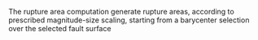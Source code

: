 The rupture area computation generate rupture areas, according to prescribed magnitude-size scaling, starting from a barycenter selection over the selected fault surface 
